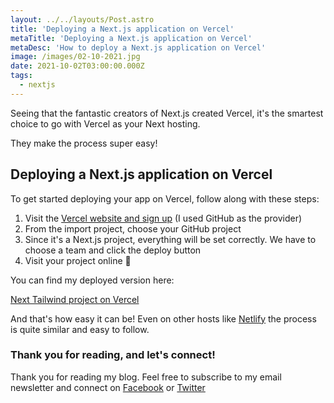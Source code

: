 ```yaml
---
layout: ../../layouts/Post.astro
title: 'Deploying a Next.js application on Vercel'
metaTitle: 'Deploying a Next.js application on Vercel'
metaDesc: 'How to deploy a Next.js application on Vercel'
image: /images/02-10-2021.jpg
date: 2021-10-02T03:00:00.000Z
tags:
  - nextjs
---
```


Seeing that the fantastic creators of Next.js created Vercel, it's the smartest choice to go with Vercel as your Next hosting.

They make the process super easy!

## Deploying a Next.js application on Vercel

To get started deploying your app on Vercel, follow along with these steps:

1. Visit the [Vercel website and sign up](https://vercel.com/signup) (I used GitHub as the provider)
2. From the import project, choose your GitHub project
3. Since it's a Next.js project, everything will be set correctly. We have to choose a team and click the deploy button
4. Visit your project online 🎉

You can find my deployed version here:

[Next Tailwind project on Vercel](https://next-tailwind-lake.vercel.app/)

And that's how easy it can be!
Even on other hosts like [Netlify](https://netlify.com/) the process is quite similar and easy to follow.

### Thank you for reading, and let's connect!

Thank you for reading my blog. Feel free to subscribe to my email newsletter and connect on [Facebook](https://www.facebook.com/DailyDevTipsBlog) or [Twitter](https://twitter.com/DailyDevTips1)
